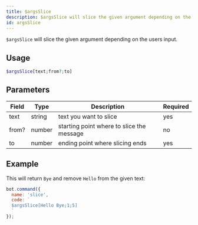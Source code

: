 ```yaml
---
title: $argsSlice 
description: $argsSlice will slice the given argument depending on the users input.
id: argsSlice
---
```


`$argsSlice` will slice the given argument depending on the users input.

## Usage

```php
$argsSlice[text;from?;to] 
```

## Parameters 


| Field | Type   | Description                               | Required |
| ----- | ------ | ----------------------------------------- | -------- |
| text  | string | text you want to slice                    | yes      |
| from? | number | starting point where to slice the message | no       |
| to    | number | ending point where slicing ends           | yes      |


## Example

This will return `Bye` and remove `Hello` from the given text:

```javascript
bot.command({
  name: 'slice',
  code: `
  $argsSlice[Hello Bye;1;5]
  `
});
```
